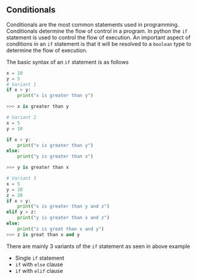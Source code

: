 ## Conditionals

Conditionals are the most common statements used in programming. Conditionals determine the flow of control in a program. In python the `if` statement is used to control the flow of execution. An important aspect of conditions in an `if` statement is that it will be resolved to a `boolean` type to determine the flow of execution.

The basic syntax of an `if` statement is as follows

```python
x = 10
y = 5
# Variant 1
if x > y:
    print("x is greater than y")

>>> x is greater than y

# Variant 2
x = 5
y = 10

if x > y:
    print("x is greater than y")
else:
    print("y is greater than x")

>>> y is greater than x

# Variant 3
x = 5
y = 10
z = 20
if x > y:
    print("x is greater than y and z")
elif y > z:
    print("y is greater than x and z")
else:
    print("z is great than x and y")
>>> z is great than x and y
```

There are mainly 3 variants of the `if` statement as seen in above example

- Single `if` statement
- `if` with `else` clause
- `if` with `elif` clause

